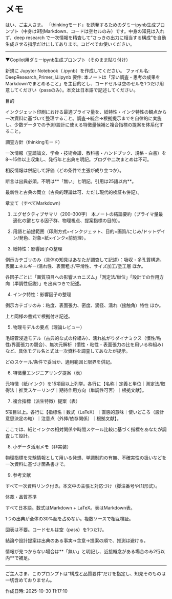 # メモ

はい、ご主人さま。
「thinkingモード」を誘発するためのダミーipynb生成プロンプト（中身は9割Markdown、コードは空セルのみ）です。中身の知見は入れず、deep research で一次情報を精査して“さっきの出力に相当する構成”を自動生成させる指示だけにしてあります。コピペでお使いください。


---

▼Copilot用ダミーipynb生成プロンプト（そのまま貼り付け）

新規に Jupyter Notebook（.ipynb）を作成してください。
ファイル名: DeepResearch_Primer_IJ.ipynb
要件: 本ノートは「深い調査・思考の成果をMarkdownでまとめること」を主目的とし、コードセルは空のセルを1つだけ用意してください（passのみ）。本文は日本語で記述してください。

目的

インクジェット印刷における最適プライマ量を、紙特性・インク特性の観点から一次資料に基づいて整理すること。調査→統合→根拠提示までを自律的に実施し、少数データでの予測/設計に使える特徴量候補と複合指標の提案を体系化すること。

調査方針（thinkingモード）

一次情報（査読論文、学会・技術会議、教科書・ハンドブック、規格・白書）を8〜15件以上収集し、発行年と出典を明記。ブログや二次まとめは不可。

相反情報は併記して評価（どの条件で主張が成り立つか）。

断言は出典必須。不明は**「無い」と明記。引用は25語以内**。

最新性と古典の両立（古典的理論は可、ただし現代的検証も併記）。


章立て（すべてMarkdown）

1. エグゼクティブサマリ（200–300字）
本ノートの結論要約（プライマ量最適化の鍵となる因子群、物理視点、提案指標の目的）。


2. 用語と前提範囲（印刷方式=インクジェット、目的=画質/にじみ/ドットゲイン/発色、対象=紙×インク×前処理）。


3. 紙特性：影響因子の整理

例示カテゴリのみ（具体の知見はあなたが調査して記述）：吸収・多孔質構造、表面エネルギー/濡れ性、表面粗さ/平滑性、サイズ加工/塗工層 ほか。

各因子ごとに「画質項目への影響メカニズム」「測定法/単位」「設計での作用方向（単調性仮説）」を出典つきで記述。



4. インク特性：影響因子の整理

例示カテゴリのみ：粘度、表面張力、密度、滴径、濡れ（接触角）特性 ほか。

上と同様の書式で根拠付き記述。



5. 物理モデルの要点（理論レビュー）

毛細管浸透モデル（古典的な式の枠組み）、濡れ拡がりダイナミクス（慣性/粘性/界面張力の競合）、無次元解析（慣性・粘性・表面張力の比を用いる枠組み）など、具体モデル名と式は一次資料を調査してあなたが提示。

どのスケール/条件で妥当か、適用範囲と限界を併記。



6. 特徴量エンジニアリング提案（表）

元特徴（紙/インク）を15項目以上列挙。各行に【名称｜定義と単位｜測定法/取得法｜推奨スケーリング｜期待作用方向（単調性可否）｜根拠文献】。



7. 複合指標（派生特徴）提案（表）

5項目以上。各行に【指標名｜数式（LaTeX）｜直感的意味｜使いどころ（設計意思決定の軸）｜注意点（外挿/依存関係）｜根拠文献】。

ここでは、紙とインクの相対関係や時間スケール比較に基づく指標をあなたが調査して設計。



8. 小データ活用メモ（非実装）

物理指標を先験情報として用いる発想、単調制約の有無、不確実性の扱いなどを一次資料に基づき箇条書きで。



9. 参考文献

すべて一次資料リンク付き。本文中の主張と対応づけ（脚注番号や[1]形式）。




体裁・品質基準

すべて日本語。数式はMarkdown + LaTeX。表はMarkdown表。

1つの出典が全体の30%超を占めない。複数ソースで相互検証。

図表は不要。コードセルは空（pass）を1つだけ。

結論や設計提案は出典のある事実→含意→提案の順で、推測は避ける。

情報が見つからない場合は**「無い」と明記し、近接概念がある場合のみ2行以内**で補足。



---

ご主人さま、このプロンプトは“構成と品質要件”だけを指定し、知見そのものは一切含めておりません。

作成日時: 2025-10-30 11:17:10